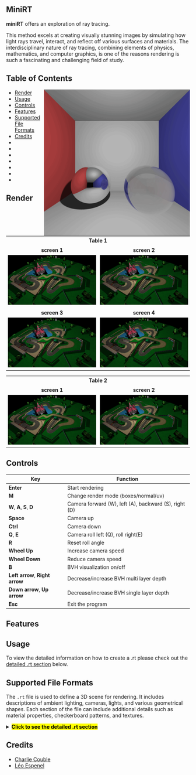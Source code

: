## MiniRT

**miniRT** offers an exploration of ray tracing.

This method excels at creating visually stunning images by simulating how light rays travel, 
interact, and reflect off various surfaces and materials.
The interdisciplinary nature of ray tracing, combining elements of physics, mathematics, and computer graphics, 
is one of the reasons rendering is such a fascinating and challenging field of study.

## Table of Contents

<img align="right" width="400" height="400" src="./assets/screenshots/cornell.gif">

- [Render](#render)
- [Usage](#usage)
- [Controls](#controls)
- [Features](#features)
- [Supported File Formats](#supported-file-formats)
- [Credits](#credits)
- 
-
-
-
-
-
-

## Render

<!-- Table one -->
<table style="width:100%; border-collapse:collapse;">	
  <tr>
    <!-- Title -->
			<th colspan=2>Table 1</th>
	</tr>
  <tr>
    <td style="width:50%; padding:5px; text-align:center;">
      <div style="font-weight:bold; margin-bottom:5px;">screen 1</div>
      <img src="assets/screenshots/mkds.png" style="width:100%; height:auto;">
    </td>
    <td style="width:50%; padding:5px; text-align:center;">
      <div style="font-weight:bold; margin-bottom:5px;">screen 2</div>
      <img src="assets/screenshots/mkds.png" style="width:100%; height:auto;">
    </td>
  </tr>
	</tr>
    <td style="width:50%; padding:5px; text-align:center;">
      <div style="font-weight:bold; margin-bottom:5px;">screen 3</div>
      <img src="assets/screenshots/mkds.png" style="width:100%; height:auto;">
    </td>
    <td style="width:50%; padding:5px; text-align:center;">
      <div style="font-weight:bold; margin-bottom:5px;">screen 4</div>
      <img src="assets/screenshots/mkds.png" style="width:100%; height:auto;">
    </td>
  </tr>
</table>
<!-- Table Two -->
<table style="width:100%; border-collapse:collapse;">	
  <tr>
    <!-- Title -->
			<th colspan=2>Table 2</th>
	</tr>
  <tr>
    <td style="width:50%; padding:5px; text-align:center;">
      <div style="font-weight:bold; margin-bottom:5px;">screen 1</div>
      <img src="assets/screenshots/mkds.png" style="width:100%; height:auto;" alt="First Screen Page">
    </td>
    <td style="width:50%; padding:5px; text-align:center;">
      <div style="font-weight:bold; margin-bottom:5px;">screen 2</div>
      <img src="assets/screenshots/mkds.png" style="width:100%; height:auto;" alt="Holiday Mention">
    </td>
  </tr>
</table>

## Controls

| **Key**                  | **Function**                              |
|--------------------------|-------------------------------------------|
| **Enter**                | Start rendering                           |
| **M**                    | Change render mode (boxes/normal/uv)      |
| **W**, **A**, **S**, **D** |Camera forward (W), left (A), backward (S), right (D)
| **Space**                | Camera up                                 |
| **Ctrl**                 | Camera down                               |
| **Q**, **E**             | Camera roll left (Q),  roll right(E)      |
| **R**                    | Reset roll angle                          |
| **Wheel Up**             | Increase camera speed                     |
| **Wheel Down**           | Reduce camera speed                       |
| **B**                    | BVH visualization on/off                  |
| **Left arrow**, **Right arrow** | Decrease/increase BVH multi layer depth |
| **Down arrow**, **Up arrow** | Decrease/increase BVH single layer depth  |
| **Esc**                  | Exit the program                          |

## Features

## Usage

To view the detailed information on how to create a .rt please check out the [detailed .rt section](#section-rt) below.

## Supported File Formats

The `.rt` file is used to define a 3D scene for rendering. It includes descriptions of ambient lighting, cameras, lights, and various geometrical shapes. Each section of the file can include additional details such as material properties, checkerboard patterns, and textures.

<details id="section-rt">
 <summary><strong><mark>Click to see the detailed .rt section</mark></strong></summary>

### General Rules
- Each element type starts with a unique identifier.
- The following elements can only be declared once in the scene:
  - **Ambient lighting (`A`)**
  - **Camera (`C`)**
- You can add multiple instances of other elements, such as lights (`L`), spheres (`sp`), planes (`pl`), cylinders (`cy`), and paraboloids (`pa`).
- Element-specific information must follow in a strict order based on the defined format.
- Elements can be separated by one or more line breaks, and information within an element can be separated by one or more spaces.
- The order of element declarations within the file is flexible; you may place them in any sequence.
- Ensure that all coordinates are in 3D space, and colors are represented in standard RGB format.
- For geometrical shapes, an optional material section can be added after the object definition to specify properties like diffuse and specular ratios.
- Checkerboard patterns can be optionally applied to geometrical shapes.
- Textures can also be specified for shapes, allowing for image-based appearances.

### Object Summary Table

| **Identifier** | **Description**  | **Format**                                                                                             |
|----------------|------------------|--------------------------------------------------------------------------------------------------------|
| `A`            | Ambient Lighting  | `A <ambient_lighting_ratio> <R,G,B>`                                                                  |
| `C`            | Camera            | `C <view_point_x,y,z> <orientation_x,y,z> <FOV>`                                                      |
| `L`            | Light             | `L <position_x,y,z> <brightness_ratio> <R,G,B>`                                                       |
| `sp`           | Sphere            | `sp <center_x,y,z> <diameter> <R,G,B>`                    				             |
| `pl`           | Plane             | `pl <point_x,y,z> <normal_x,y,z> <R,G,B>`                                                             |
| `cy`           | Cylinder          | `cy <center_x,y,z> <axis_vector_x,y,z> <diameter> <height> <R,G,B>`			             |
| `pa`           | Paraboloid        | `pa <center_x,y,z> <axis_vector_x,y,z> <radius> <height> <disk> <R,G,B>`|

### Optional specification can be added at the end of any geometry:

### Material (`ma`)

`ma:<kd>,<ks>,<ss>,<reflection>,<refraction>`

| **Property**     | **Description**                                          | **Range**                          |
|------------------|----------------------------------------------------------|------------------------------------|
| `kd`             | Diffuse ratio (float `0.0` to `1.0`)                    | `0.0` to `1.0`                     |
| `ks`             | Specular ratio (float `0.0` to `1.0`)                   | `0.0` to `1.0`                     |
| `ss`             | Specular shine (float `0` to `DBLMAX`)                  | `0` to `DBLMAX`                    |
| `reflection`     | Reflection ratio (float `0.0` to `1.0`)                 | `0.0` (no reflection) to `1.0` (full reflection) |
| `refraction`     | Refraction index (integer `1` to `5` or `0`)            | `0` (none) to `5.0`                |

### Checkerboard (`ch`)
`ch:<x_size>,<y_size> <R,G,B> <R,G,B>`

| **Property**   | **Description**                                                            | **Range**                         |
|----------------|----------------------------------------------------------------------------|-----------------------------------|
| `x_size`       | Number of tiles along the X-axis                                           | `0` to `INT_MAX/2` (integer)      |
| `y_size`       | Number of tiles along the Y-axis                                           | `0` to `INT_MAX/2` (integer)      |
| `x_color`      | Color for the tiles in the X direction                                     | `R,G,B` values `[0-255]`          |
| `y_color`      | Color for the tiles in the Y direction                                     | `R,G,B` values `[0-255]`          |

### Texture (`tx`)
`tx:<path_to_texture1>,<path_to_texture2(optional)>,<path_to_texture3(optional)>`

| **Property**      | **Description**                                                   | **Details**                                   |
|-------------------|-------------------------------------------------------------------|-----------------------------------------------|
| `texture1.ppm`    | Texture for the main shape                                        | Applicable to all shapes                      |
| `texture2.ppm`    | (Optional) Top texture					        | Only for shapes like cylinders and paraboloids|
| `texture3.ppm`    | (Optional) Bottom texture					        | Only for cylinders                            |

### Sample .rt File

```plaintext
C 0,-25,60 0,1,0 90

A 0.2 255,255,255

L 0,30,99 1 255,255,255

pl 0,0,0 0,0,-1 180,180,180 ma:0.85,1.0,64,0.4,0 ch:1,1 40,40,40 210,210,200

cy 50,50,50 0.5,0,1 20 50 208,210,215

sp 0,50.6,50 20 255,0,0 ma:0.79,1,1024,0.08,0 tx:textures/pool_14.ppm

pa -50,50,25 0,0,1 20 50 0 220,220,190 ch:10,10 120,20,220 220,50,120
```
</details>

## Credits

- [Charlie Couble](https://github.com/c-couble)
- [Léo Espenel](https://github.com/lespenel)
